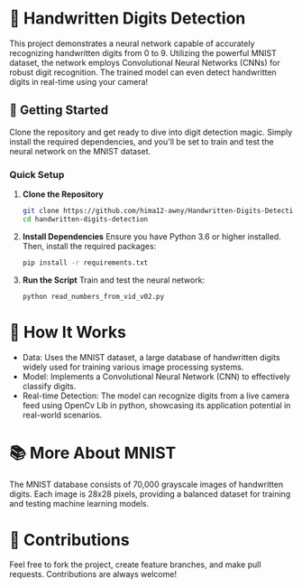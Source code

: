 # 📝 Handwritten Digits Detection

This project demonstrates a neural network capable of accurately recognizing handwritten digits from 0 to 9. Utilizing the powerful MNIST dataset, the network employs Convolutional Neural Networks (CNNs) for robust digit recognition. The trained model can even detect handwritten digits in real-time using your camera!

## 🚀 Getting Started

Clone the repository and get ready to dive into digit detection magic. Simply install the required dependencies, and you'll be set to train and test the neural network on the MNIST dataset.

### Quick Setup

1. **Clone the Repository**
   ```bash
   git clone https://github.com/hima12-awny/Handwritten-Digits-Detection.git
   cd handwritten-digits-detection

2. **Install Dependencies**
   Ensure you have Python 3.6 or higher installed. Then, install the required packages:
   ```bash
   pip install -r requirements.txt
   ```
3. **Run the Script**
  Train and test the neural network:
    ```
    python read_numbers_from_vid_v02.py
    ```
# 🔧 How It Works
* Data: Uses the MNIST dataset, a large database of handwritten digits widely used for training various image processing systems.
* Model: Implements a Convolutional Neural Network (CNN) to effectively classify digits.
* Real-time Detection: The model can recognize digits from a live camera feed using OpenCv Lib in python, showcasing its application potential in real-world scenarios.

# 📚 More About MNIST
The MNIST database consists of 70,000 grayscale images of handwritten digits. Each image is 28x28 pixels, providing a balanced dataset for training and testing machine learning models.

# 🤝 Contributions
Feel free to fork the project, create feature branches, and make pull requests. Contributions are always welcome!
